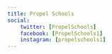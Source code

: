 ```yaml
---
title: Propel Schools
social:
    twitter: [PropelSchools]
    facebook: [PropelSchools1]
    instagram: [propelschools1]
---
```

